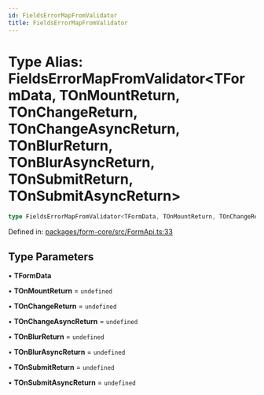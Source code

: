 ```yaml
---
id: FieldsErrorMapFromValidator
title: FieldsErrorMapFromValidator
---
```


# Type Alias: FieldsErrorMapFromValidator\<TFormData, TOnMountReturn, TOnChangeReturn, TOnChangeAsyncReturn, TOnBlurReturn, TOnBlurAsyncReturn, TOnSubmitReturn, TOnSubmitAsyncReturn\>

```ts
type FieldsErrorMapFromValidator<TFormData, TOnMountReturn, TOnChangeReturn, TOnChangeAsyncReturn, TOnBlurReturn, TOnBlurAsyncReturn, TOnSubmitReturn, TOnSubmitAsyncReturn> = Partial<Record<DeepKeys<TFormData>, ValidationErrorMap<TOnMountReturn, TOnChangeReturn, TOnChangeAsyncReturn, TOnBlurReturn, TOnBlurAsyncReturn, TOnSubmitReturn, TOnSubmitAsyncReturn>>>;
```

Defined in: [packages/form-core/src/FormApi.ts:33](https://github.com/TanStack/form/blob/main/packages/form-core/src/FormApi.ts#L33)

## Type Parameters

• **TFormData**

• **TOnMountReturn** = `undefined`

• **TOnChangeReturn** = `undefined`

• **TOnChangeAsyncReturn** = `undefined`

• **TOnBlurReturn** = `undefined`

• **TOnBlurAsyncReturn** = `undefined`

• **TOnSubmitReturn** = `undefined`

• **TOnSubmitAsyncReturn** = `undefined`
